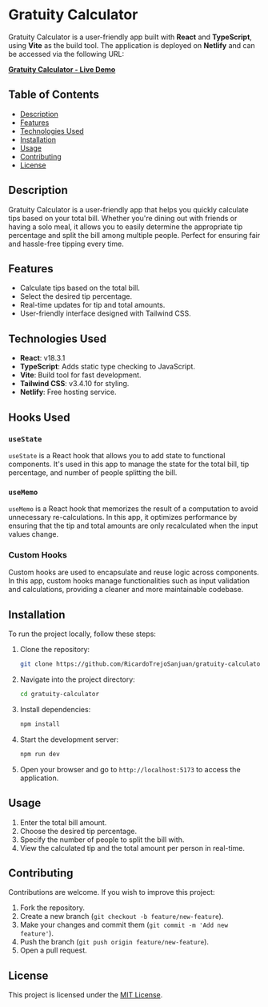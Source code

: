 # Gratuity Calculator

Gratuity Calculator is a user-friendly app built with **React** and **TypeScript**, using **Vite** as the build tool. The application is deployed on **Netlify** and can be accessed via the following URL:

**[Gratuity Calculator - Live Demo](https://rococo-sherbet-b25cad.netlify.app/)**

## Table of Contents
- [Description](#description)
- [Features](#features)
- [Technologies Used](#technologies-used)
- [Installation](#installation)
- [Usage](#usage)
- [Contributing](#contributing)
- [License](#license)

## Description
Gratuity Calculator is a user-friendly app that helps you quickly calculate tips based on your total bill. Whether you're dining out with friends or having a solo meal, it allows you to easily determine the appropriate tip percentage and split the bill among multiple people. Perfect for ensuring fair and hassle-free tipping every time.

## Features
- Calculate tips based on the total bill.
- Select the desired tip percentage.
- Real-time updates for tip and total amounts.
- User-friendly interface designed with Tailwind CSS.

## Technologies Used
- **React**: v18.3.1
- **TypeScript**: Adds static type checking to JavaScript.
- **Vite**: Build tool for fast development.
- **Tailwind CSS**: v3.4.10 for styling.
- **Netlify**: Free hosting service.

## Hooks Used

### `useState`
`useState` is a React hook that allows you to add state to functional components. It's used in this app to manage the state for the total bill, tip percentage, and number of people splitting the bill.

### `useMemo`
`useMemo` is a React hook that memorizes the result of a computation to avoid unnecessary re-calculations. In this app, it optimizes performance by ensuring that the tip and total amounts are only recalculated when the input values change.

### Custom Hooks
Custom hooks are used to encapsulate and reuse logic across components. In this app, custom hooks manage functionalities such as input validation and calculations, providing a cleaner and more maintainable codebase.

## Installation

To run the project locally, follow these steps:

1. Clone the repository:
    ```bash
    git clone https://github.com/RicardoTrejoSanjuan/gratuity-calculator.git
    ```

2. Navigate into the project directory:
    ```bash
    cd gratuity-calculator
    ```

3. Install dependencies:
    ```bash
    npm install
    ```

4. Start the development server:
    ```bash
    npm run dev
    ```

5. Open your browser and go to `http://localhost:5173` to access the application.

## Usage

1. Enter the total bill amount.
2. Choose the desired tip percentage.
3. Specify the number of people to split the bill with.
4. View the calculated tip and the total amount per person in real-time.

## Contributing

Contributions are welcome. If you wish to improve this project:

1. Fork the repository.
2. Create a new branch (`git checkout -b feature/new-feature`).
3. Make your changes and commit them (`git commit -m 'Add new feature'`).
4. Push the branch (`git push origin feature/new-feature`).
5. Open a pull request.

## License

This project is licensed under the [MIT License](LICENSE).
